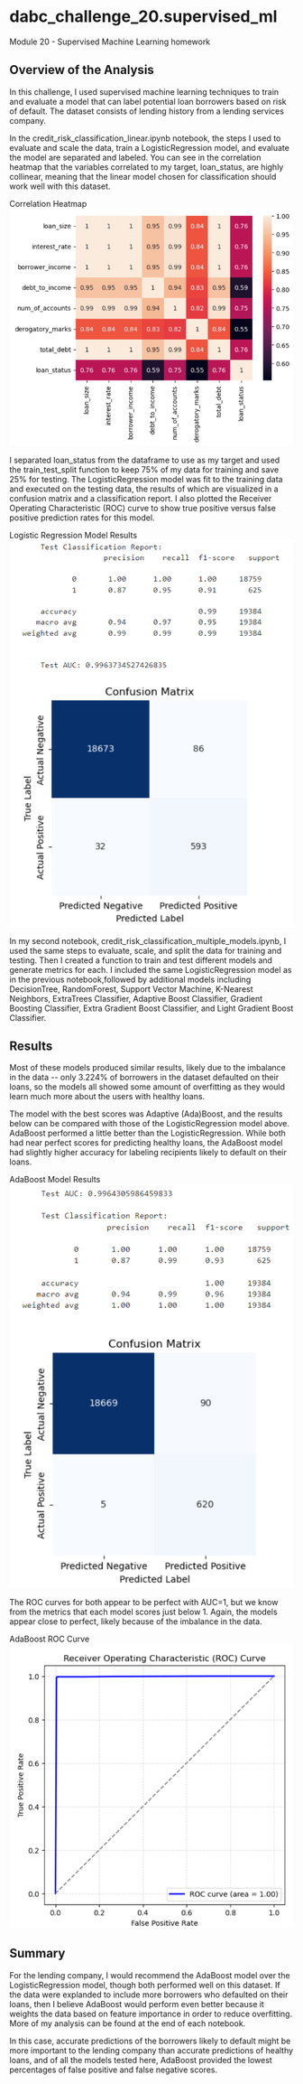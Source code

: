 # dabc_challenge_20.supervised_ml
Module 20 - Supervised Machine Learning homework

## Overview of the Analysis

In this challenge, I used supervised machine learning techniques to train and evaluate a model that can label potential loan borrowers based on risk of default. The dataset consists of lending history from a lending services company.

In the credit_risk_classification_linear.ipynb notebook, the steps I used to evaluate and scale the data, train a LogisticRegression model, and evaluate the model are separated and labeled. You can see in the correlation heatmap that the variables correlated to my target, loan_status, are highly collinear, meaning that the linear model chosen for classification should work well with this dataset. 

Correlation Heatmap
![correlation_heatmap](./images/corr_heatmap.png)

I separated loan_status from the dataframe to use as my target and used the train_test_split function to keep 75% of my data for training and save 25% for testing. The LogisticRegression model was fit to the training data and executed on the testing data, the results of which are visualized in a confusion matrix and a classification report. I also plotted the Receiver Operating Characteristic (ROC) curve to show true positive versus false positive prediction rates for this model. 

Logistic Regression Model Results
![logistic_regression_test_results](./images/log_reg_test_results.png)

In my second notebook, credit_risk_classification_multiple_models.ipynb, I used the same steps to evaluate, scale, and split the data for training and testing. Then I created a function to train and test different models and generate metrics for each. I included the same LogisticRegression model as in the previous notebook,followed by additional models including DecisionTree, RandomForest, Support Vector Machine, K-Nearest Neighbors, ExtraTrees Classifier, Adaptive Boost Classifier, Gradient Boosting Classifier, Extra Gradient Boost Classifier, and Light Gradient Boost Classifier. 

## Results

Most of these models produced similar results, likely due to the imbalance in the data -- only 3.224% of borrowers in the dataset defaulted on their loans, so the models all showed some amount of overfitting as they would learn much more about the users with healthy loans. 

The model with the best scores was Adaptive (Ada)Boost, and the results below can be compared with those of the LogisticRegression model above. AdaBoost performed a little better than the LogisticRegression. While both had near perfect scores for predicting healthy loans, the AdaBoost model had slightly higher accuracy for labeling recipients likely to default on their loans. 

AdaBoost Model Results
![ada_boost_test_results](./images/ada_test_results.png)

The ROC curves for both appear to be perfect with AUC=1, but we know from the metrics that each model scores just below 1. Again, the models appear close to perfect, likely because of the imbalance in the data.

AdaBoost ROC Curve
![ada_boost_roc_curve](./images/ada_roc_curve.png)

## Summary

For the lending company, I would recommend the AdaBoost model over the LogisticRegression model, though both performed well on this dataset. If the data were explanded to include more borrowers who defaulted on their loans, then I believe AdaBoost would perform even better because it weights the data based on feature importance in order to reduce overfitting.  More of my analysis can be found at the end of each notebook.

In this case, accurate predictions of the borrowers likely to default might be more important to the lending company than accurate predictions of healthy loans, and of all the models tested here, AdaBoost provided the lowest percentages of false positive and false negative scores. 

